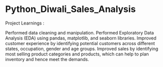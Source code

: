 # Python_Diwali_Sales_Analysis

Project Learnings :

Performed data cleaning and manipulation.
Performed Exploratory Data Analysis (EDA) using pandas, matplotlib, and seaborn libraries.
Improved customer experience by identifying potential customers across different states, occupation, gender and age groups.
Improved sales by identifying most selling product categories and products, which can help to plan inventory and hence meet the demands.


